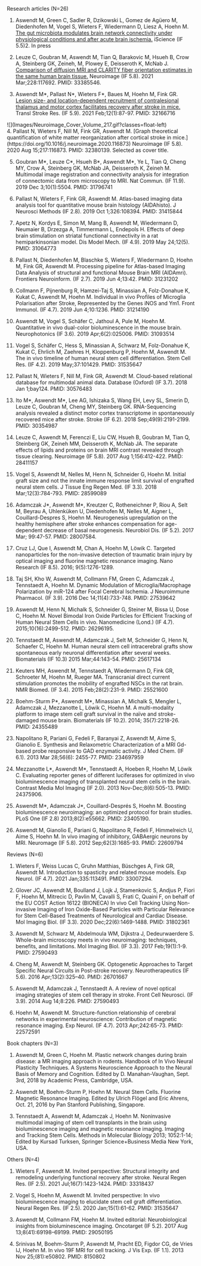 Research articles (N=26) 
1.	Aswendt M, Green C, Sadler R, Dzikowski L, Gomez de Agüero M, Diedenhofen M, Vogel S, Wieters F, Wiedermann D, Liesz A, Hoehn M. 
[The gut microbiota modulates brain network connectivity under physiological conditions and after acute brain ischemia.](https://doi.org/10.1016/j.isci.2021.103095) 
iScience (IF 5.5)2. In press

2.	Leuze C, Goubran M, Aswendt M, Tian Q, Barakovic M, Hsueh B, Crow A, Steinberg GK, Zeineh, M, Plowey E, Deisseroth K, McNab J. 
[Comparison of diffusion MRI and CLARITY fiber orientation estimates in the same human brain tissue.](https://doi.org/10.1016/j.neuroimage.2020.117692)
Neuroimage (IF 5.8). 2021 Mar;228:117692. PMID: 33385546.

3.	Aswendt M*, Pallast N*, Wieters F*, Baues M, Hoehn M, Fink GR. 
[Lesion size- and location-dependent recruitment of contralesional thalamus and motor cortex facilitates recovery after stroke in mice.](https://doi.org/10.1007/s12975-020-00802-3)
Transl Stroke Res. (IF 5.9). 2021 Feb;12(1):87-97. PMID: 32166716

<div> ![](Images/Neuroimage_Cover_Volume_217.gif?classes=float-left) </div4>
<div>4. Pallast N, Wieters F, Nill M, Fink GR, Aswendt M. 
[Graph theoretical quantification of white matter reorganization after cortical stroke in mice.](https://doi.org/10.1016/j.neuroimage.2020.116873)
Neuroimage (IF 5.8). 2020 Aug 15;217:116873. PMID: 32380139. 
Selected as cover title.</div>

5.	Goubran M*, Leuze C*, Hsueh B*, Aswendt M*, Ye L, Tian Q, Cheng MY, Crow A, Steinberg GK, McNab JA, Deisseroth K, Zeineh M. 
Multimodal image registration and connectivity analysis for integration of connectomic data from microscopy to MRI.
Nat Commun. (IF 11.9). 2019 Dec 3;10(1):5504. PMID: 31796741 

6.	Pallast N, Wieters F, Fink GR, Aswendt M.
Atlas-based imaging data analysis tool for quantitative mouse brain histology (AIDAhisto).
J Neurosci Methods (IF 2.8). 2019 Oct 1;326:108394. PMID: 31415844 

7.	Apetz N, Kordys E, Simon M, Mang B, Aswendt M, Wiedermann D, Neumaier B, Drzezga A, Timmermann L, Endepols H. 
Effects of deep brain stimulation on striatal functional connectivity in a rat hemiparkinsonian model.
Dis Model Mech. (IF 4.9). 2019 May 24;12(5). PMID: 31064773
8.	Pallast N, Diedenhofen M, Blaschke S, Wieters F, Wiedermann D, Hoehn M, Fink GR, Aswendt M.
Processing pipeline for Atlas-based Imaging Data Analysis of structural and functional Mouse Brain MRI (AIDAmri).
Frontiers Neuroinform. (IF 2.7). 2019 Jun 4;13:42. PMID: 31231202  

9.	Collmann F, Pijnenburg R, Hamzei-Taj S, Minassian A, Folz-Donahue K, Kukat C, Aswendt M, Hoehn M. 
Individual in vivo Profiles of Microglia Polarisation after Stroke, Represented by the Genes iNOS and Ym1.
Front Immunol. (IF 4.7). 2019 Jun 4;10:1236. PMID: 31214190  

10.	Aswendt M, Vogel S, Schäfer C, Jathoul A, Pule M, Hoehn M.
Quantitative in vivo dual-color bioluminescence in the mouse brain.
Neurophotonics (IF 3.6). 2019 Apr;6(2):025006. PMID: 31093514 

11.	Vogel S, Schäfer C, Hess S, Minassian A, Schwarz M, Folz-Donahue K, Kukat C, Ehrlich M, Zaehres H, Kloppenburg P, Hoehn M, Aswendt M. 
The in vivo timeline of human neural stem cell differentiation.
Stem Cell Res. (IF 4.2). 2019 May;37:101429. PMID: 31535647 

12.	Pallast N, Wieters F, Nill M, Fink GR, Aswendt M. 
Cloud-based relational database for multimodal animal data.
Database (Oxford) (IF 3.7). 2018 Jan 1;bay124. PMID: 30576483  

13.	Ito M*, Aswendt M*, Lee AG, Ishizaka S, Wang EH, Levy SL, Smerin D, Leuze C, Goubran M, Cheng MY, Steinberg GK. 
RNA-Sequencing analysis revealed a distinct motor cortex transcriptome in spontaneously recovered mice after stroke.
Stroke (IF 6.2). 2018 Sep;49(9):2191-2199. PMID: 30354987

14.	Leuze C, Aswendt M, Ferenczi E, Liu CW, Hsueh B, Goubran M, Tian Q, Steinberg GK, Zeineh MM, Deisseroth K, McNab JA. 
The separate effects of lipids and proteins on brain MRI contrast revealed through tissue clearing.
Neuroimage (IF 5.8). 2017 Aug 1;156:412-422. PMID: 28411157  

15.	Vogel S, Aswendt M, Nelles M, Henn N, Schneider G, Hoehn M. 
Initial graft size and not the innate immune response limit survival of engrafted neural stem cells.
J Tissue Eng Regen Med. (IF 3.3). 2018 Mar;12(3):784-793. PMID: 28599089   

16.	Adamczak J*, Aswendt M*, Kreutzer C, Rotheneichner P, Riou A, Selt M, Beyrau A, Uhlenküken U, Diedenhofen M, Nelles M, Aigner L, Couillard-Despres S, Hoehn M. 
Neurogenesis upregulation on the healthy hemisphere after stroke enhances compensation for age-dependent decrease of basal neurogenesis.
Neurobiol Dis. (IF 5.2). 2017 Mar; 99:47-57. PMID: 28007584.

17.	Cruz LJ, Que I, Aswendt M, Chan A, Hoehn M, Löwik C. 
Targeted nanoparticles for the non-invasive detection of traumatic brain injury by optical imaging and fluorine magnetic resonance imaging.
Nano Research (IF 8.5). 2016; 9(5):1276-1289. 
18.	Taj SH, Kho W, Aswendt M, Collmann FM, Green C, Adamczak J, Tennstaedt A, Hoehn M. 
Dynamic Modulation of Microglia/Macrophage Polarization by miR-124 after Focal Cerebral Ischemia.
J Neuroimmune Pharmacol. (IF 3.9). 2016 Dec 14;11(4):733-748. PMID: 27539642

19.	Aswendt M, Henn N, Michalk S, Schneider G, Steiner M, Bissa U, Dose C, Hoehn M. 
Novel Bimodal Iron Oxide Particles for Efficient Tracking of Human Neural Stem Cells in vivo.
Nanomedicine (Lond.) (IF 4.7). 2015;10(16):2499-512. PMID: 26296195. 

20.	Tennstaedt M, Aswendt M, Adamczak J, Selt M, Schneider G, Henn N, Schaefer C, Hoehn M. 
Human neural stem cell intracerebral grafts show spontaneous early neuronal differentiation after several weeks.
Biomaterials (IF 10.3) 2015 Mar;44:143-54. PMID: 25617134   
 
21.	Keuters MH, Aswendt M, Tennstaedt A, Wiedermann D, Fink GR, Schroeter M, Hoehn M, Rueger MA. 
Transcranial direct current stimulation promotes the mobility of engrafted NSCs in the rat brain.
NMR Biomed. (IF 3.4). 2015 Feb;28(2):231-9. PMID: 25521600

22.	Boehm-Sturm P*, Aswendt M*, Minassian A, Michalk S, Mengler L, Adamczak J, Mezzanotte L, Löwik C, Hoehn M. 
A multi-modality platform to image stem cell graft survival in the naïve and stroke-damaged mouse brain.
Biomaterials (IF 10.2). 2014; 35(7):2218-26. PMID: 24355489

23.	Napolitano R, Pariani G, Fedeli F, Baranyai Z, Aswendt M, Aime S, Gianolio E. 
Synthesis and Relaxometric Characterization of a MRI Gd-based probe responsive to GAD enzymatic activity. 
J Med Chem. (IF 6.1). 2013 Mar 28;56(6): 2455-77. PMID: 234697959    

24.	Mezzanotte L*, Aswendt M*, Tennstaedt A, Hoeben R, Hoehn M, Löwik C. 
Evaluating reporter genes of different luciferases for optimized in vivo bioluminescence imaging of transplanted neural stem cells in the brain.
Contrast Media Mol Imaging (IF 2.0). 2013 Nov-Dec;8(6):505-13. PMID: 24375906.

25.	Aswendt M*, Adamczak J*, Couillard-Després S, Hoehn M.
Boosting bioluminescence neuroimaging: an optimized protocol for brain studies.
PLoS One (IF 2.8) 2013;8(2):e55662. PMID: 23405190.

26.	Aswendt M, Gianolio E, Pariani G, Napolitano R, Fedeli F, Himmelreich U, Aime S, Hoehn M.
In vivo imaging of inhibitory, GABAergic neurons by MRI.
Neuromage (IF 5.8). 2012 Sep;62(3):1685-93. PMID: 22609794


Reviews (N=6)
1.	Wieters F, Weiss Lucas C, Gruhn Matthias, Büschges A, Fink GR, Aswendt M. 
Introduction to spasticity and related mouse models.
Exp Neurol. (IF 4.7). 2021 Jan;335:113491. PMID: 33007294.

2.	Glover JC, Aswendt M, Boulland J, Lojk J, Stamenkovic S, Andjus P, Fiori F, Hoehn M, Mitrecic D, Pavlin M, Cavalli S, Frati C, Quaini F, on behalf of the EU COST Action 16122 (BIONECA)
In vivo Cell Tracking Using Non-invasive Imaging of Iron Oxide-Based Particles with Particular Relevance for Stem Cell-Based Treatments of Neurological and Cardiac Disease.
Mol Imaging Biol. (IF 3.3). 2020 Dec;22(6):1469-1488. PMID: 31802361   

3.	Aswendt M, Schwarz M, Abdelmoula WM, Dijkstra J, Dedeurwaerdere S. 
Whole-brain microscopy meets in vivo neuroimaging: techniques, benefits, and limitations.
Mol Imaging Biol. (IF 3.3). 2017 Feb;19(1):1-9. PMID: 27590493   

4.	Cheng M, Aswendt M, Steinberg GK. 
Optogenetic Approaches to Target Specific Neural Circuits in Post-stroke recovery.
Neurotherapeutics (IF 5.6). 2016 Apr;13(2):325–40. PMID: 26701667

5.	Aswendt M, Adamczak J, Tennstaedt A. 
A review of novel optical imaging strategies of stem cell therapy in stroke.
Front Cell Neurosci. (IF 3.9). 2014 Aug 14;8:226. PMID: 27590493

6.	Hoehn M, Aswendt M. 
Structure-function relationship of cerebral networks in experimental neuroscience: Contribution of magnetic resonance imaging.
Exp Neurol. (IF 4.7). 2013 Apr;242:65-73. PMID: 22572591


Book chapters (N=3)
1.	Aswendt M, Green C, Hoehn M. 
Plastic network changes during brain disease: a MR imaging approach in rodents.
Handbook of In Vivo Neural Plasticity Techniques. A Systems Neuroscience Approach to the Neural Basis of Memory and Cognition. Edited by D. Manahan-Vaughan, Sept. 3rd, 2018 by Academic Press, Cambridge, USA.    

2.	Aswendt M, Boehm-Sturm P, Hoehn M. 
Neural Stem Cells.
Fluorine Magnetic Resonance Imaging. Edited by Ulrich Flögel and Eric Ahrens, Oct. 21, 2016 by Pan Stanford Publishing, Singapore.   

3.	Tennstaedt A, Aswendt M, Adamczak J, Hoehn M. 
Noninvasive multimodal imaging of stem cell transplants in the brain using bioluminescence imaging and magnetic resonance imaging.
Imaging and Tracking Stem Cells. Methods in Molecular Biology 2013; 1052:1-14; Edited by Kursad Turksen, Springer Science+Business Media New York, USA.    


Others (N=4)
1.	Wieters F, Aswendt M. 
Invited perspective: Structural integrity and remodeling underlying functional recovery after stroke.
Neural Regen Res. (IF 2.5). 2021 Jul;16(7):1423-1424. PMID: 33318437

2.	Vogel S, Hoehn M, Aswendt M. 
Invited perspective: In vivo bioluminescence imaging to elucidate stem cell graft differentiation.
Neural Regen Res. (IF 2.5). 2020 Jan;15(1):61-62. PMID: 31535647

3.	Aswendt M, Collmann FM, Hoehn M. 
Invited editorial: Neurobiological insights from bioluminescence imaging. 
Oncotarget (IF 5.2). 2017 Aug 13;8(41):69198–69199. PMID: 29050195

4.	Srinivas M, Boehm-Sturm P, Aswendt M, Pracht ED, Figdor CG, de Vries IJ, Hoehn M. 
In vivo 19F MRI for cell tracking.
J Vis Exp. (IF 1.1). 2013 Nov 25;(81):e50802. PMID: 8150802





